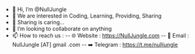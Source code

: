- 👋 Hi, I’m @NullJungle
- 👀 We are interested in Coding, Learning, Providing, Sharing
- 🌱 Sharing is caring...
- 💞️ I’m looking to collaborate on anything
- 📫 How to reach us :
-- 🌐 Website : https://NullJungle.com
-- 📧 Email : NullJungle [AT] gmail .com
-- ➡️ Telegram : https://t.me/nulljungle

<!---
NullJungle/NullJungle is a ✨ special ✨ repository because its `README.md` (this file) appears on your GitHub profile.
You can click the Preview link to take a look at your changes.
--->
